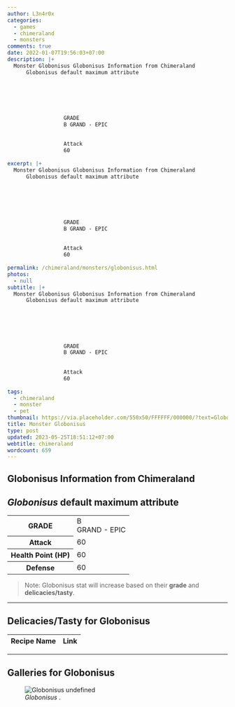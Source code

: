 ```yaml
---
author: L3n4r0x
categories:
  - games
  - chimeraland
  - monsters
comments: true
date: 2022-01-07T19:56:03+07:00
description: |+
  Monster Globonisus Globonisus Information from Chimeraland
      Globonisus default maximum attribute
      
        
          
            
              
                
                  GRADE
                  B GRAND - EPIC
                
                
                  Attack
                  60
                
excerpt: |+
  Monster Globonisus Globonisus Information from Chimeraland
      Globonisus default maximum attribute
      
        
          
            
              
                
                  GRADE
                  B GRAND - EPIC
                
                
                  Attack
                  60
                
permalink: /chimeraland/monsters/globonisus.html
photos:
  - null
subtitle: |+
  Monster Globonisus Globonisus Information from Chimeraland
      Globonisus default maximum attribute
      
        
          
            
              
                
                  GRADE
                  B GRAND - EPIC
                
                
                  Attack
                  60
                
tags:
  - chimeraland
  - monster
  - pet
thumbnail: https://via.placeholder.com/550x50/FFFFFF/000000/?text=Globonisus
title: Monster Globonisus
type: post
updated: 2023-05-25T18:51:12+07:00
webtitle: chimeraland
wordcount: 659
---
```


<link
  rel="stylesheet"
  href="https://rawcdn.githack.com/dimaslanjaka/Web-Manajemen/870a349/css/bootstrap-5-3-0-alpha3-wrapper.css"
/>
<section id="bootstrap-wrapper">
  <div data-bs-theme="dark">
    <h2>Globonisus Information from Chimeraland</h2>
    <h2 id="attribute"><i>Globonisus</i> default maximum attribute</h2>
    <div class="row">
      <div class="col mb-2">
        <div class="card">
          <div class="card-body">
            <table>
              <tr>
                <th>GRADE</th>
                <td>B <br /><span class="text-purple">GRAND - EPIC</span></td>
              </tr>
              <tr>
                <th>Attack</th>
                <td>60</td>
              </tr>
              <tr>
                <th>Health Point (HP)</th>
                <td>60</td>
              </tr>
              <tr>
                <th>Defense</th>
                <td>60</td>
              </tr>
            </table>
          </div>
        </div>
      </div>
    </div>
    <blockquote class="bd-callout bd-callout-warning">
      Note: Globonisus stat will increase based on their <b>grade</b> and
      <b>delicacies/tasty</b>.
    </blockquote>
    <hr />
    <h2 id="delicacies">Delicacies/Tasty for Globonisus</h2>
    <div class="card">
      <div class="card-body">
        <div class="table-responsive">
          <table class="table table-striped">
            <thead>
              <tr>
                <th>Recipe Name</th>
                <th>Link</th>
              </tr>
            </thead>
            <tbody></tbody>
          </table>
        </div>
      </div>
    </div>
    <hr />
    <div id="gallery">
      <h2>Galleries for Globonisus</h2>
      <div class="row">
        <div class="col-lg-6 col-12">
          <figure>
            <img
              src="https://www.webmanajemen.com/undefined"
              alt="Globonisus undefined"
            />
            <figcaption style="word-wrap: break-word">
              <i>Globonisus</i> .
            </figcaption>
          </figure>
        </div>
      </div>
    </div>
  </div>
</section>